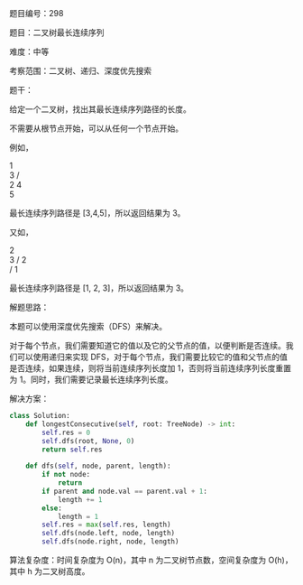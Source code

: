 题目编号：298

题目：二叉树最长连续序列

难度：中等

考察范围：二叉树、递归、深度优先搜索

题干：

给定一个二叉树，找出其最长连续序列路径的长度。

不需要从根节点开始，可以从任何一个节点开始。

例如，

   1
    \
     3
    / \
   2   4
        \
         5

最长连续序列路径是 [3,4,5]，所以返回结果为 3。

又如，

   2
    \
     3
    / 
   2    
  / 
 1

最长连续序列路径是 [1, 2, 3]，所以返回结果为 3。

解题思路：

本题可以使用深度优先搜索（DFS）来解决。

对于每个节点，我们需要知道它的值以及它的父节点的值，以便判断是否连续。我们可以使用递归来实现 DFS，对于每个节点，我们需要比较它的值和父节点的值是否连续，如果连续，则将当前连续序列长度加 1，否则将当前连续序列长度重置为 1。同时，我们需要记录最长连续序列长度。

解决方案：

```python
class Solution:
    def longestConsecutive(self, root: TreeNode) -> int:
        self.res = 0
        self.dfs(root, None, 0)
        return self.res
    
    def dfs(self, node, parent, length):
        if not node:
            return
        if parent and node.val == parent.val + 1:
            length += 1
        else:
            length = 1
        self.res = max(self.res, length)
        self.dfs(node.left, node, length)
        self.dfs(node.right, node, length)
```

算法复杂度：时间复杂度为 O(n)，其中 n 为二叉树节点数，空间复杂度为 O(h)，其中 h 为二叉树高度。